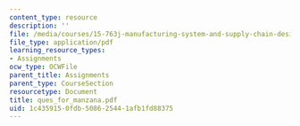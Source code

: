 ```yaml
---
content_type: resource
description: ''
file: /media/courses/15-763j-manufacturing-system-and-supply-chain-design-spring-2005/1c4359150fdb508625441afb1fd88375_ques_for_manzana.pdf
file_type: application/pdf
learning_resource_types:
- Assignments
ocw_type: OCWFile
parent_title: Assignments
parent_type: CourseSection
resourcetype: Document
title: ques_for_manzana.pdf
uid: 1c435915-0fdb-5086-2544-1afb1fd88375
---
```

